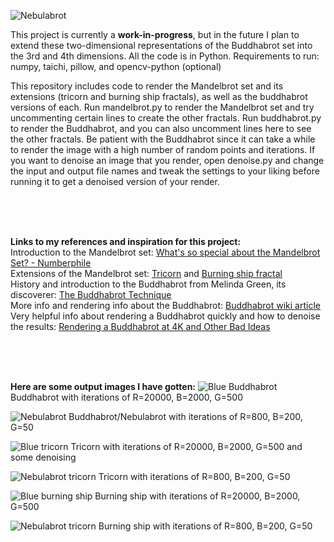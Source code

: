 ![Nebulabrot](images/nebulabrot.png)

This project is currently a **work-in-progress**, but in the future I plan to extend these two-dimensional representations of the Buddhabrot set into the 3rd and 4th dimensions. All the code is in Python.
Requirements to run:
numpy, taichi, pillow, and opencv-python (optional)

This repository includes code to render the Mandelbrot set and its extensions (tricorn and burning ship fractals), as well as the buddhabrot versions of each.
Run mandelbrot.py to render the Mandelbrot set and try uncommenting certain lines to create the other fractals. Run buddhabrot.py to render the Buddhabrot, and you can also uncomment lines here to see the other fractals. Be patient with the Buddhabrot since it can take a while to render the image with a high number of random points and iterations.
If you want to denoise an image that you render, open denoise.py and change the input and output file names and tweak the settings to your liking before running it to get a denoised version of your render.

<br><br><br>

**Links to my references and inspiration for this project:**<br>
Introduction to the Mandelbrot set: [What's so special about the Mandelbrot Set? - Numberphile](https://www.youtube.com/watch?v=FFftmWSzgmk)<br>
Extensions of the Mandelbrot set: [Tricorn](https://en.wikipedia.org/wiki/Tricorn_(mathematics)) and [Burning ship fractal](https://en.wikipedia.org/wiki/Burning_Ship_fractal)<br>
History and introduction to the Buddhabrot from Melinda Green, its discoverer: [The Buddhabrot Technique](https://superliminal.com/fractals/bbrot/)<br>
More info and rendering info about the Buddhabrot: [Buddhabrot wiki article](https://en.wikipedia.org/wiki/Buddhabrot)<br>
Very helpful info about rendering a Buddhabrot quickly and how to denoise the results: [Rendering a Buddhabrot at 4K and Other Bad Ideas](https://benedikt-bitterli.me/buddhabrot/)<br>

<br><br><br>


**Here are some output images I have gotten:**
![Blue Buddhabrot](images/bb_blue.png)
Buddhabrot with iterations of R=20000, B=2000, G=500

![Nebulabrot](images/nebulabrot.png)
Buddhabrot/Nebulabrot with iterations of R=800, B=200, G=50

![Blue tricorn](images/tricorn_blue.png)
Tricorn with iterations of R=20000, B=2000, G=500 and some denoising

![Nebulabrot tricorn](images/tricorn_nebulabrot.png)
Tricorn with iterations of R=800, B=200, G=50

![Blue burning ship](images/burning_ship_blue.png)
Burning ship with iterations of R=20000, B=2000, G=500

![Nebulabrot tricorn](images/burning_ship_nebulabrot.png)
Burning ship with iterations of R=800, B=200, G=50
